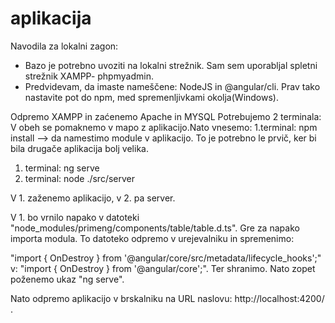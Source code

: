 # aplikacija



Navodila za lokalni zagon:
- Bazo je potrebno uvoziti na lokalni strežnik. Sam sem uporabljal spletni strežnik XAMPP- phpmyadmin.
- Predvidevam, da imaste nameščene: NodeJS in @angular/cli. Prav tako nastavite pot do npm, med spremenljivkami okolja(Windows).

Odpremo XAMPP in zaćenemo Apache in MYSQL
Potrebujemo 2 terminala:
V obeh se pomaknemo v mapo z aplikacijo.Nato vnesemo:
1.terminal: npm install --> da namestimo module v aplikacijo. To je potrebno le prvič, ker bi bila drugače aplikacija bolj velika.
1. terminal: ng serve
2. terminal: node ./src/server

V 1. zaženemo aplikacijo, v 2. pa server.

V 1. bo vrnilo napako v datoteki "node_modules/primeng/components/table/table.d.ts". Gre za napako importa modula. To datoteko odpremo v urejevalniku in spremenimo: 

"import { OnDestroy } from '@angular/core/src/metadata/lifecycle_hooks';" v: "import { OnDestroy } from '@angular/core';". Ter shranimo.
Nato zopet poženemo ukaz "ng serve".

Nato odpremo aplikacijo v brskalniku na URL naslovu: http://localhost:4200/ .
